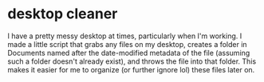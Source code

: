 # desktop cleaner

I have a pretty messy desktop at times, particularly when I'm working. I made a little script that grabs any files on my desktop, creates a folder in Documents named after the date-modified metadata of the file (assuming such a folder doesn't already exist), and throws the file into that folder. This makes it easier for me to organize (or further ignore lol) these files later on.